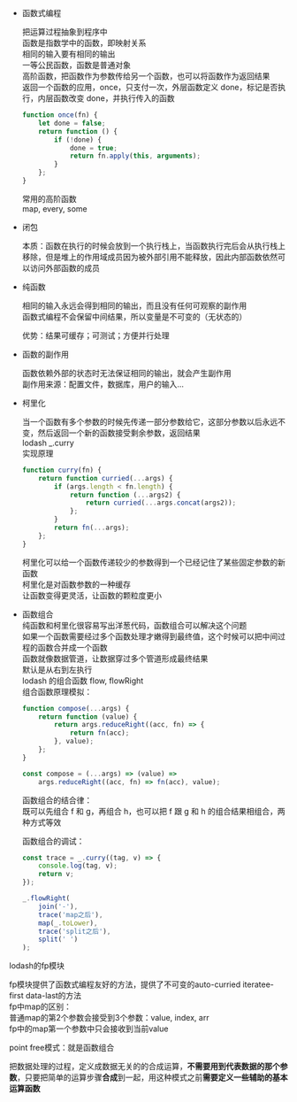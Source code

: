 -   函数式编程

    把运算过程抽象到程序中  
     函数是指数学中的函数，即映射关系  
     相同的输入要有相同的输出  
     一等公民函数，函数是普通对象  
     高阶函数，把函数作为参数传给另一个函数，也可以将函数作为返回结果  
     返回一个函数的应用，once，只支付一次，外层函数定义 done，标记是否执行，内层函数改变 done，并执行传入的函数

    ```javascript
    function once(fn) {
        let done = false;
        return function () {
            if (!done) {
                done = true;
                return fn.apply(this, arguments);
            }
        };
    }
    ```

    常用的高阶函数  
    map, every, some

-   闭包

    本质：函数在执行的时候会放到一个执行栈上，当函数执行完后会从执行栈上移除，但是堆上的作用域成员因为被外部引用不能释放，因此内部函数依然可以访问外部函数的成员

-   纯函数

    相同的输入永远会得到相同的输出，而且没有任何可观察的副作用  
     函数式编程不会保留中间结果，所以变量是不可变的（无状态的）

    优势：结果可缓存；可测试；方便并行处理

-   函数的副作用

    函数依赖外部的状态时无法保证相同的输出，就会产生副作用  
     副作用来源：配置文件，数据库，用户的输入...

-   柯里化

    当一个函数有多个参数的时候先传递一部分参数给它，这部分参数以后永远不变，然后返回一个新的函数接受剩余参数，返回结果  
     lodash \_.curry  
     实现原理

    ```javascript
    function curry(fn) {
        return function curried(...args) {
            if (args.length < fn.length) {
                return function (...args2) {
                    return curried(...args.concat(args2));
                };
            }
            return fn(...args);
        };
    }
    ```

    柯里化可以给一个函数传递较少的参数得到一个已经记住了某些固定参数的新函数  
    柯里化是对函数参数的一种缓存  
    让函数变得更灵活，让函数的颗粒度更小

-   函数组合  
     纯函数和柯里化很容易写出洋葱代码，函数组合可以解决这个问题  
     如果一个函数需要经过多个函数处理才嫩得到最终值，这个时候可以把中间过程的函数合并成一个函数  
     函数就像数据管道，让数据穿过多个管道形成最终结果  
     默认是从右到左执行  
     lodash 的组合函数 flow, flowRight  
     组合函数原理模拟：

    ```javascript
    function compose(...args) {
        return function (value) {
            return args.reduceRight((acc, fn) => {
                return fn(acc);
            }, value);
        };
    }

    const compose = (...args) => (value) =>
        args.reduceRight((acc, fn) => fn(acc), value);
    ```

    函数组合的结合律：  
     既可以先组合 f 和 g，再组合 h，也可以把 f 跟 g 和 h 的组合结果相组合，两种方式等效

    函数组合的调试：

    ```javascript
    const trace = _.curry((tag, v) => {
        console.log(tag, v);
        return v;
    });

    _.flowRight(
        join('-'),
        trace('map之后'),
        map(_.toLower),
        trace('split之后'),
        split(' ')
    );
    ```
lodash的fp模块

fp模块提供了函数式编程友好的方法，提供了不可变的auto-curried iteratee-first data-last的方法  
fp中map的区别：  
    普通map的第2个参数会接受到3个参数：value, index, arr  
    fp中的map第一个参数中只会接收到当前value  

point free模式：就是函数组合

把数据处理的过程，定义成数据无关的的合成运算，**不需要用到代表数据的那个参数**，只要把简单的运算步骤**合成**到一起，用这种模式之前**需要定义一些辅助的基本运算函数**
